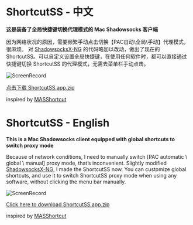 # ShortcutSS - 中文

**这是装备了全局快捷键切换代理模式的 Mac Shadowsocks 客户端**

因为网络状况的原因，需要频繁手动点击切换【PAC自动\全局\手动】代理模式，很麻烦。
对 [ShadowsocksX-NG](https://github.com/shadowsocks/ShadowsocksX-NG) 的代码略加以改动，做出了现在的 ShortcutSS。可以自定义设置全局快捷键，在使用任何软件时，都可以直接通过快捷键切换 ShortcutSS 的代理模式，无需去菜单栏手动点击。

![ScreenRecord](https://github.com/OpenMarshall/ShortcutSS/blob/develop/ScreenRecord/ScreenRecord_zh.gif)

[点击下载 ShortcutSS.app.zip](https://github.com/OpenMarshall/ShortcutSS/raw/develop/ShortcutSS.app.zip)

inspired by [MASShortcut](https://github.com/shpakovski/MASShortcut)

# ShortcutSS - English

**This is a Mac Shadowsocks client equipped with global shortcuts to switch proxy mode**

Because of network conditions, I need to manually switch [PAC automatic \ global \ manual] proxy mode, that’s inconvenient. Slightly modified [ShadowsocksX-NG](https://github.com/shadowsocks/ShadowsocksX-NG), I made the ShortcutSS now. You can customize global shortcuts, and use it to switch ShortcutSS proxy mode when using any software, without clicking the menu bar manually.

![ScreenRecord](https://github.com/OpenMarshall/ShortcutSS/blob/develop/ScreenRecord/ScreenRecord_en.gif)

[Click here to download ShortcutSS.app.zip](https://github.com/OpenMarshall/ShortcutSS/raw/develop/ShortcutSS.app.zip)

inspired by [MASShortcut](https://github.com/shpakovski/MASShortcut)
